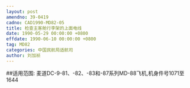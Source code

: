 ```yaml
---
layout: post
amendno: 39-0419
cadno: CAD1990-MD82-05
title: 检查主客舱行李架的上面电线
date: 1990-05-29 00:00:00 +0800
effdate: 1990-06-10 00:00:00 +0800
tag: MD82
categories: 中国民航局适航司
author: 刘加祯
---
```


##适用范围:
麦道DC-9-81、-82、-83和-87系列MD-88飞机,机身件号1071至1644


